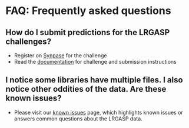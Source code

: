 # FAQ: Frequently asked questions
## How do I submit predictions for the LRGASP challenges?
- Register on [Synpase](https://www.synapse.org/#!Synapse:syn25007472/wiki/608702) for the challenge
- Read the [documentation](https://lrgasp.github.io/lrgasp-submissions/) for challenge and submission instructions

## I notice some libraries have multiple files. I also notice other oddities of the data. Are these known issues?
- Please visit our [known issues](known-issues.md) page, which highlights known issues or answers common questions about the LRGASP data.
